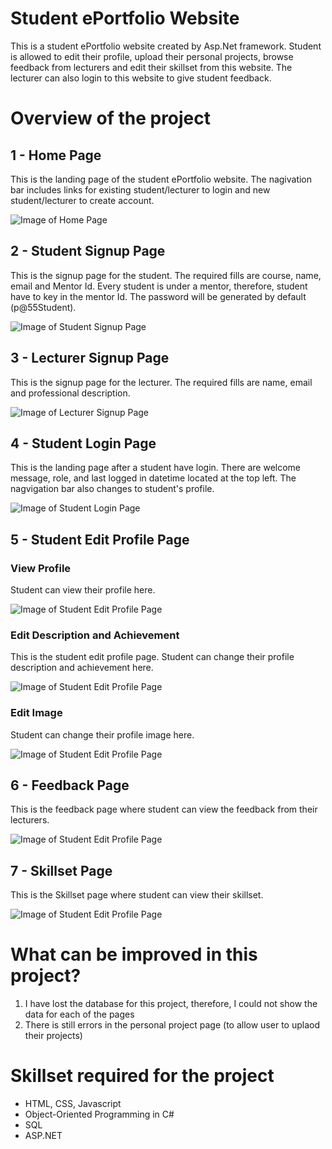 # Student ePortfolio Website
This is a student ePortfolio website created by Asp.Net framework. Student is allowed to edit their profile, upload their personal projects, browse feedback from lecturers and edit their skillset from this website. The lecturer can also login to this website to give student feedback.

# Overview of the project
## 1 - Home Page
This is the landing page of the student ePortfolio website. The nagivation bar includes links for existing student/lecturer to login and new student/lecturer to create account.

![Image of Home Page](https://github.com/victorjongsoon/Student-ePortfolio/blob/main/Github%20Images/Homepage.PNG)

## 2 - Student Signup Page
This is the signup page for the student. The required fills are course, name, email and Mentor Id. Every student is under a mentor, therefore, student have to key in the mentor Id. The password will be generated by default (p@55Student).

![Image of Student Signup Page](https://github.com/victorjongsoon/Student-ePortfolio/blob/main/Github%20Images/Student%20Sign%20Up.PNG)

## 3 - Lecturer Signup Page
This is the signup page for the lecturer. The required fills are name, email and professional description.

![Image of Lecturer Signup Page](https://github.com/victorjongsoon/Student-ePortfolio/blob/main/Github%20Images/Lecture%20Sign%20Up.PNG)

## 4 - Student Login Page
This is the landing page after a student have login. There are welcome message, role, and last logged in datetime located at the top left. The nagvigation bar also changes to student's profile.

![Image of Student Login Page](https://github.com/victorjongsoon/Student-ePortfolio/blob/main/Github%20Images/Student%20Login%20Page.PNG)

## 5 - Student Edit Profile Page

### View Profile
Student can view their profile here.

![Image of Student Edit Profile Page](https://github.com/victorjongsoon/Student-ePortfolio/blob/main/Github%20Images/View%20Profile.PNG)

### Edit Description and Achievement
This is the student edit profile page. Student can change their profile description and achievement here.

![Image of Student Edit Profile Page](https://github.com/victorjongsoon/Student-ePortfolio/blob/main/Github%20Images/Edit%20Profile.PNG)

### Edit Image
Student can change their profile image here.

![Image of Student Edit Profile Page](https://github.com/victorjongsoon/Student-ePortfolio/blob/main/Github%20Images/Edit%20Profile%20(Image).PNG)

## 6 - Feedback Page
This is the feedback page where student can view the feedback from their lecturers.

![Image of Student Edit Profile Page](https://github.com/victorjongsoon/Student-ePortfolio/blob/main/Github%20Images/Feedback.PNG)

## 7 - Skillset Page
This is the Skillset page where student can view their skillset.

![Image of Student Edit Profile Page](https://github.com/victorjongsoon/Student-ePortfolio/blob/main/Github%20Images/SkillSet.PNG)

# What can be improved in this project?
1. I have lost the database for this project, therefore, I could not show the data for each of the pages
2. There is still errors in the personal project page (to allow user to uplaod their projects)

# Skillset required for the project
* HTML, CSS, Javascript
* Object-Oriented Programming in C#
* SQL
* ASP.NET

